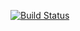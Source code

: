 [![Build Status](https://travis-ci.org/Nkateko00/greeting-webapp.svg?branch=master)](https://travis-ci.org/Nkateko00/greeting-webapp)